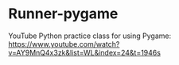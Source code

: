 # Runner-pygame
YouTube Python practice class for using Pygame: https://www.youtube.com/watch?v=AY9MnQ4x3zk&list=WL&index=24&t=1946s
